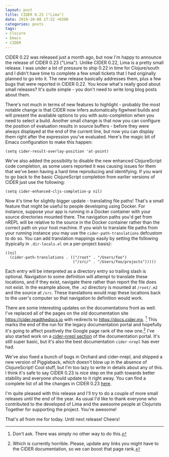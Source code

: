 ```yaml
---
layout: post
title: CIDER 0.23 ("Lima")
date: 2019-10-08 17:52 +0300
categories: posts
tags:
- Clojure
- Emacs
- CIDER
---
```


CIDER 0.22 was released just a month ago, but now I'm happy to announce the release of
CIDER 0.23 ("Lima"). Unlike CIDER 0.22, Lima is a pretty small release. I was under a lot of
pressure to ship 0.22 in time for Clojure/south and I didn't have time to complete a few
small tickets that I had originally planned to go into it. The new release basically
addresses them, plus a few bugs that were reported in CIDER 0.22. You know what's really
good about small releases? It's quite simple - you don't need to write long blog posts about them.

There's not much in terms of new features to highlight - probably the most notable change is that
CIDER now infers automatically figwheel builds and will present the available options to you
with auto-completion when you need to select a build. Another small change is that now you
can configure the position of evaluation results in source buffers - before they were always
displayed at the end of the current line, but now you can display them right after the expression you've
evaluated. Here's the magic bit of Emacs configuration to make this happen:

``` emacs-lisp
(setq cider-result-overlay-position 'at-point)
```

We've also added the possibility to disable the new enhanced ClojureScript code completion,
as some users reported it was causing issues for them that we've been having a hard time
reproducing and identifying. If you want to go back to the basic ClojureScript completion
from earlier versions of CIDER just use the following:

``` emacs-lisp
(setq cider-enhanced-cljs-completion-p nil)
```

Now it's time for slightly bigger update - translating file paths! That's a
small feature that might be useful to people developing using Docker.  For
instance, suppose your app is running in a Docker container with your source
directories mounted there. The navigation paths you'd get from nREPL will be
relative to the source in the Docker container rather than the correct path on
your host machine. If you wish to translate file paths from your running
instance you may use the `cider-path-translations` defcustom to do so. You can
add translation mappings easily by setting the following (typically in
`.dir-locals.el` on a per-project basis):

``` emacs-lisp
((nil
  (cider-path-translations . (("/root" . "/Users/foo")
                              ("/src/" . "/Users/foo/projects")))))
```

Each entry will be interpreted as a directory entry so trailing slash is
optional. Navigation to some definition will attempt to translate these
locations, and if they exist, navigate there rather than report the file does
not exist. In the example above, the `.m2` directory is mounted at `/root/.m2`
and the source at `/src`. These translations would map these locations back to
the user's computer so that navigation to definition would work.

There are some interesting updates on the documentations front as well. I've
replaced all of the pages on the old documentation site <https://cider.readthedocs.io> with redirects to
<https://docs.cider.mx>. [^1] This marks the end of the run for the legacy documentation
portal and hopefully it's going to affect positively the Google page rank of the new one.[^2]
I've also started work on a [cider-nrepl section](https://docs.cider.mx/cider-nrepl/index.html) of the documentation portal.
It's still super basic, but it's also the best documentation `cider-nrepl` has ever had.

We've also fixed a bunch of bugs in Orchard and cider-nrepl, and shipped a new version of Piggieback, which
doesn't blow up in the absence of ClojureScript! Cool stuff, but I'm too lazy to write in details about
any of this. I think it's safe to say CIDER 0.23 is nice step on the path towards better stability
and everyone should update to it right away.
You can find a complete list of all the changes in CIDER 0.23 [here](https://github.com/clojure-emacs/cider/releases).

I'm quite pleased with this release and I'll try to do a couple of more small releases
until the end of the year. As usual I'd like to thank everyone who contributed to the developed of Lima
and the awesome people at Clojurists Together for supporting the project. You're awesome!

That's all from me for today. Until next release! Cheers!

[^1]: Don't ask. There was simply no other way to do this.
[^2]: Which is currently horrible. Please, update any links you might have to the CIDER documentation, so we can boost that page rank.
